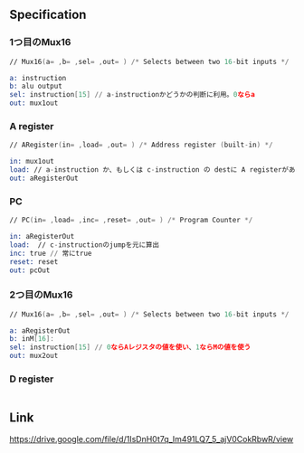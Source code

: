 
## Specification

### 1つ目のMux16

```nasm
// Mux16(a= ,b= ,sel= ,out= ) /* Selects between two 16-bit inputs */

a: instruction
b: alu output
sel: instruction[15] // a-instructionかどうかの判断に利用。0ならa
out: mux1out
```

### A register

```nasm
// ARegister(in= ,load= ,out= ) /* Address register (built-in) */

in: mux1out
load: // a-instruction か、もしくは c-instruction の destに A registerがあるか
out: aRegisterOut
```

### PC

```nasm
// PC(in= ,load= ,inc= ,reset= ,out= ) /* Program Counter */

in: aRegisterOut
load:  // c-instructionのjumpを元に算出
inc: true // 常にtrue
reset: reset
out: pcOut
```

### 2つ目のMux16

```nasm
// Mux16(a= ,b= ,sel= ,out= ) /* Selects between two 16-bit inputs */

a: aRegisterOut
b: inM[16]:
sel: instruction[15] // 0ならAレジスタの値を使い、1ならMの値を使う
out: mux2out
```

### D register

```nasm

```

## Link
https://drive.google.com/file/d/1IsDnH0t7q_Im491LQ7_5_ajV0CokRbwR/view